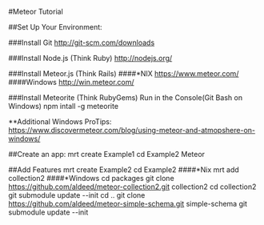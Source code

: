 #Meteor Tutorial

##Set Up Your Environment:

###Install Git
http://git-scm.com/downloads

###Install Node.js (Think Ruby)
http://nodejs.org/

###Install Meteor.js (Think Rails)
####*NIX
https://www.meteor.com/
####Windows
http://win.meteor.com/

###Install Meteorite (Think RubyGems)
Run in the Console(Git Bash on Windows)
npm intall -g meteorite

**Additional Windows ProTips: https://www.discovermeteor.com/blog/using-meteor-and-atmopshere-on-windows/


##Create an app:
mrt create Example1
cd Example2
Meteor

##Add Features
mrt create Example2
cd Example2
####*Nix
mrt add collection2
####*Windows
cd packages
git clone https://github.com/aldeed/meteor-collection2.git collection2
cd collection2
git submodule update --init
cd ..
git clone https://github.com/aldeed/meteor-simple-schema.git simple-schema
git submodule update --init


